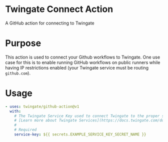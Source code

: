 # Twingate Connect Action
A GitHub action for connecting to Twingate

# Purpose
This action is used to connect your Github workflows to Twingate. One use case for this is to enable running GitHub workflows on public runners while having IP restrictions enabled (your Twingate service must be routing `github.com`).

# Usage
```yaml
- uses: twingate/github-action@v1
  with:
    # The Twingate Service Key used to connect Twingate to the proper service
    # [Learn more about Twingate Services](https://docs.twingate.com/docs/services#service-creation-steps)
    #
    # Required
    service-key: ${{ secrets.EXAMPLE_SERVICE_KEY_SECRET_NAME }}
```

